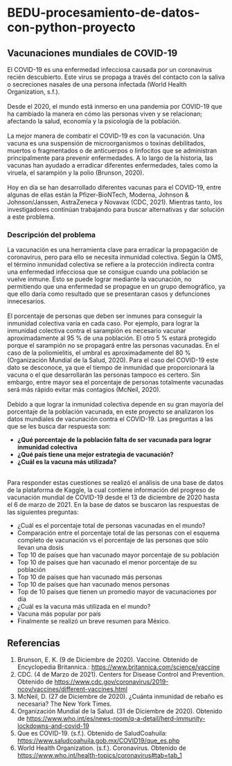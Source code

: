 # BEDU-procesamiento-de-datos-con-python-proyecto

## Vacunaciones mundiales de COVID-19

El COVID-19 es una enfermedad infecciosa causada por un coronavirus recién descubierto. Este virus se propaga a través del contacto con la saliva o secreciones nasales de una persona infectada (World Health Organization, s.f.). 
<br /> <br /> Desde el 2020, el mundo está inmerso en una pandemia por COVID-19 que ha cambiado la manera en cómo las personas viven y se relacionan; afectando la salud, economía y la psicología de la población.
<br /><br /> La mejor manera de combatir el COVID-19 es con la vacunación. Una vacuna es una suspensión de microorganismos o toxinas debilitados, muertos o fragmentados o de anticuerpos o linfocitos que se administran principalmente para prevenir enfermedades. A lo largo de la historia, las vacunas han ayudado a erradicar diferentes enfermedades, tales como la viruela, el sarampión y la polio (Brunson, 2020).
<br /><br /> Hoy en día se han desarrollado diferentes vacunas para el COVID-19, entre algunas de ellas están la Pfizer-BioNTech, Moderna, Johnson & Johnson/Janssen, AstraZeneca y Novavax (CDC, 2021). Mientras tanto, los investigadores continúan trabajando para buscar alternativas y dar solución a este problema.

### Descripción del problema
La vacunación es una herramienta clave para erradicar la propagación de coronavirus, pero para ello se necesita inmunidad colectiva. Según la OMS, el término inmunidad colectiva se refiere a la protección indirecta contra una enfermedad infecciosa que se consigue cuando una población se vuelve inmune. Esto se puede lograr mediante la vacunación, no permitiendo que una enfermedad se propague en un grupo demográfico, ya que ello daría como resultado que se presentaran casos y defunciones innecesarios.
<br /><br /> El porcentaje de personas que deben ser inmunes para conseguir la inmunidad colectiva varía en cada caso. Por ejemplo, para lograr la inmunidad colectiva contra el sarampión es necesario vacunar aproximadamente al 95 % de una población. El otro 5 % estará protegido porque el sarampión no se propagará entre las personas vacunadas. En el caso de la poliomielitis, el umbral es aproximadamente del 80 % (Organización Mundial de la Salud, 2020). Para el caso del COVID-19 este dato se desconoce, ya que el tiempo de inmunidad que proporcionará la vacuna o el que desarrollarán las personas tampoco es certero. Sin embargo, entre mayor sea el porcentaje de personas totalmente vacunadas será más rápido evitar más contagios (McNeil, 2020).
<br /><br /> Debido a que lograr la inmunidad colectiva depende en su gran mayoría del porcentaje de la población vacunada, en este proyecto se analizaron los datos mundiales de vacunación contra el COVID-19. Las preguntas a las que se les busca dar respuesta son:
- **¿Qué porcentaje de la población falta de ser vacunada para lograr inmunidad colectiva**
- **¿Qué país tiene una mejor estrategia de vacunación?**
- **¿Cuál es la vacuna más utilizada?**

<br /> Para responder estas cuestiones se realizó el análisis de una base de datos de la plataforma de Kaggle, la cual contiene información del progreso de vacunación mundial de COVID-19 desde el 13 de diciembre de 2020 hasta el 6 de marzo de 2021. En la base de datos se buscaron las respuestas de las siguientes preguntas:
- ¿Cuál es el porcentaje total de personas vacunadas en el mundo?
- Comparación entre el porcentaje total de las personas con el esquema completo de vacunación vs el porcentaje de las personas que sólo llevan una dosis
- Top 10 de países que han vacunado mayor porcentaje de su población
- Top 10 de países que han vacunado el menor porcentaje de su población
- Top 10 de países que han vacunado más personas
- Top 10 de países que han vacunado menos personas
- Top de 10 países que tienen un promedio mayor de vacunaciones por día
- ¿Cuál es la vacuna más utilizada en el mundo?
- Vacuna más popular por país
- Finalmente se realizó un breve resumen para México.

## Referencias
1. Brunson, E. K. (9 de Diciembre de 2020). Vaccine. Obtenido de Encyclopedia Britannica.: https://www.britannica.com/science/vaccine
2. CDC. (4 de Marzo de 2021). Centers for Disease Control and Prevention. Obtenido de https://www.cdc.gov/coronavirus/2019-ncov/vaccines/different-vaccines.html
3. McNeil, D. (27 de Diciembre de 2020). ¿Cuánta inmunidad de rebaño es necesaria? The New York Times.
4. Organización Mundial de la Salud. (31 de Diciembre de 2020). Obtenido de https://www.who.int/es/news-room/q-a-detail/herd-immunity-lockdowns-and-covid-19
5. Que es COVID-19. (s.f.). Obtenido de SaludCoahuila: https://www.saludcoahuila.gob.mx/COVID19/que_es.php
6. World Health Organization. (s.f.). Coronavirus. Obtenido de https://www.who.int/health-topics/coronavirus#tab=tab_1
